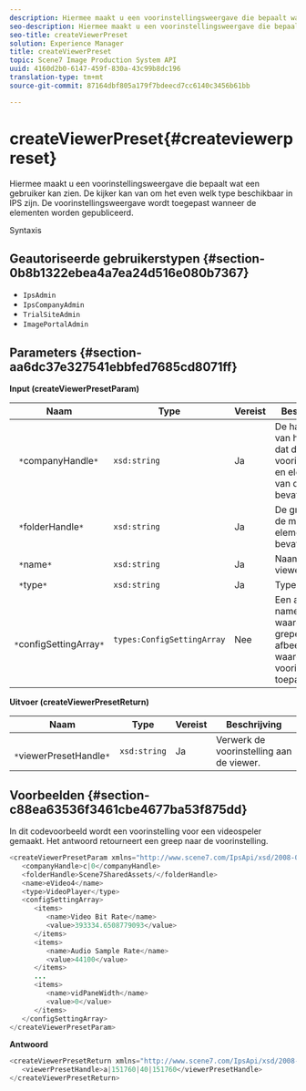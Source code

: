 ```yaml
---
description: Hiermee maakt u een voorinstellingsweergave die bepaalt wat een gebruiker kan zien. De kijker kan van om het even welk type beschikbaar in IPS zijn. De voorinstellingsweergave wordt toegepast wanneer de elementen worden gepubliceerd.
seo-description: Hiermee maakt u een voorinstellingsweergave die bepaalt wat een gebruiker kan zien. De kijker kan van om het even welk type beschikbaar in IPS zijn. De voorinstellingsweergave wordt toegepast wanneer de elementen worden gepubliceerd.
seo-title: createViewerPreset
solution: Experience Manager
title: createViewerPreset
topic: Scene7 Image Production System API
uuid: 4160d2b0-6147-459f-830a-43c99b8dc196
translation-type: tm+mt
source-git-commit: 87164dbf805a179f7bdeecd7cc6140c3456b61bb

---
```



# createViewerPreset{#createviewerpreset}

Hiermee maakt u een voorinstellingsweergave die bepaalt wat een gebruiker kan zien. De kijker kan van om het even welk type beschikbaar in IPS zijn. De voorinstellingsweergave wordt toegepast wanneer de elementen worden gepubliceerd.

Syntaxis

## Geautoriseerde gebruikerstypen {#section-0b8b1322ebea4a7ea24d516e080b7367}

* `IpsAdmin`
* `IpsCompanyAdmin`
* `TrialSiteAdmin`
* `ImagePortalAdmin`

## Parameters {#section-aa6dc37e327541ebbfed7685cd8071ff}

**Input (createViewerPresetParam)**

| Naam | Type | Vereist | Beschrijving |
|---|---|---|---|
| ` *`companyHandle`*` | `xsd:string` | Ja | De handgreep van het bedrijf dat de voorinstellingen en elementen van de viewer bevat. |
| ` *`folderHandle`*` | `xsd:string` | Ja | De greep van de map die de elementen bevat. |
| ` *`name`*` | `xsd:string` | Ja | Naam van viewer. |
| ` *`type`*` | `xsd:string` | Ja | Type viewer. |
| ` *`configSettingArray`*` | `types:ConfigSettingArray` | Nee | Een array met namen, waarden en grepen van afbeeldingen waarop u voorinstellingen toepast. |

**Uitvoer (createViewerPresetReturn)**

| Naam | Type | Vereist | Beschrijving |
|---|---|---|---|
| ` *`viewerPresetHandle`*` | `xsd:string` | Ja | Verwerk de voorinstelling aan de viewer. |

## Voorbeelden {#section-c88ea63536f3461cbe4677ba53f875dd}

In dit codevoorbeeld wordt een voorinstelling voor een videospeler gemaakt. Het antwoord retourneert een greep naar de voorinstelling.

```java
<createViewerPresetParam xmlns="http://www.scene7.com/IpsApi/xsd/2008-01-15">
   <companyHandle>c|0</companyHandle>
   <folderHandle>Scene7SharedAssets/</folderHandle>
   <name>eVideo4</name>
   <type>VideoPlayer</type>
   <configSettingArray>
      <items>
         <name>Video Bit Rate</name>
         <value>393334.6508779093</value>
      </items>
      <items>
         <name>Audio Sample Rate</name>
         <value>44100</value>
      </items>
      ...
      <items>
         <name>vidPaneWidth</name>
         <value>0</value>
      </items>
   </configSettingArray>
</createViewerPresetParam>
```

**Antwoord**

```java
<createViewerPresetReturn xmlns="http://www.scene7.com/IpsApi/xsd/2008-01-15">
   <viewerPresetHandle>a|151760|40|151760</viewerPresetHandle>
</createViewerPresetReturn>
```

